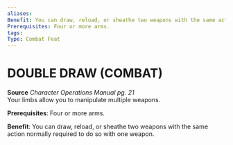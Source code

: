 ```yaml
---
aliases: 
Benefit: You can draw, reload, or sheathe two weapons with the same action normally required to do so with one weapon.
Prerequisites: Four or more arms.
tags: 
Type: Combat Feat
---
```

# DOUBLE DRAW (COMBAT)
**Source** _Character Operations Manual pg. 21_  
Your limbs allow you to manipulate multiple weapons.

**Prerequisites**: Four or more arms.

**Benefit**: You can draw, reload, or sheathe two weapons with the same action normally required to do so with one weapon.

